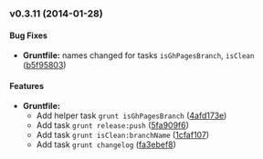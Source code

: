 <a name="v0.3.11"></a>
### v0.3.11 (2014-01-28)


#### Bug Fixes

* **Gruntfile:** names changed for tasks `isGhPagesBranch`, `isClean` ([b5f95803](http://github.com/socketstream/socketstream/commit/b5f9580321422828e77fb51f9e14c1e36a9e790e))


#### Features

* **Gruntfile:**
  * Add helper task `grunt isGhPagesBranch` ([4afd173e](http://github.com/socketstream/socketstream/commit/4afd173e9a091cd873d415aacfc675da09df9e10))
  * Add task `grunt release:push` ([5fa909f6](http://github.com/socketstream/socketstream/commit/5fa909f63f3bb5f41cc3597b0590b5b2ce2643e6))
  * Add task `grunt isClean:branchName` ([1cfaf107](http://github.com/socketstream/socketstream/commit/1cfaf1073a2d787ee96bff519e1cbc333eddb622))
  * Add task `grunt changelog` ([fa3ebef8](http://github.com/socketstream/socketstream/commit/fa3ebef82cac66c8c41625f131b5c7d7572d1297))

